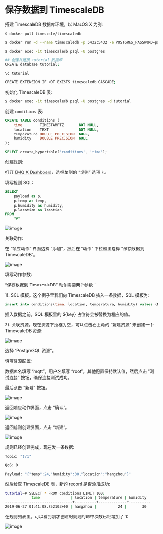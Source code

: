 # 保存数据到 TimescaleDB

搭建 TimescaleDB 数据库环境，以 MacOS X 为例:

```bash
$ docker pull timescale/timescaledb

$ docker run -d --name timescaledb -p 5432:5432 -e POSTGRES_PASSWORD=password timescale/timescaledb:latest-pg11

$ docker exec -it timescaledb psql -U postgres

## 创建并连接 tutorial 数据库
CREATE database tutorial;

\c tutorial

CREATE EXTENSION IF NOT EXISTS timescaledb CASCADE;
```

初始化 TimescaleDB 表:

```bash
$ docker exec -it timescaledb psql -U postgres -d tutorial
```

创建 `conditions` 表:

```sql
CREATE TABLE conditions (
    time        TIMESTAMPTZ       NOT NULL,
    location    TEXT              NOT NULL,
    temperature DOUBLE PRECISION  NULL,
    humidity    DOUBLE PRECISION  NULL
);

SELECT create_hypertable('conditions', 'time');
```

创建规则:

打开 [EMQ X Dashboard](http://127.0.0.1:18083/#/rules)，选择左侧的 “规则” 选项卡。

填写规则 SQL:

```sql
SELECT
    payload as p,
    p.temp as temp,
    p.humidity as humidity,
    p.location as location
FROM
    "#"
```

![image](./assets/rule-engine/timescaledb-rulesql-0@2x.png)

关联动作:

在 “响应动作” 界面选择 “添加”，然后在 “动作” 下拉框里选择 “保存数据到 TimescaleDB”。

![image](./assets/rule-engine/timescaledb-action-0@2x.png)

填写动作参数:

“保存数据到 TimescaleDB” 动作需要两个参数：

1). SQL 模板。这个例子里我们向 TimescaleDB 插入一条数据，SQL
​    模板为:

```sql
insert into conditions(time, location, temperature, humidity) values (NOW(), ${location}, ${temp}, ${humidity})
```

插入数据之前，SQL 模板里的 ${key} 占位符会被替换为相应的值。

2). 关联资源。现在资源下拉框为空，可以点击右上角的 “新建资源” 来创建一个 TimescaleDB 资源:

![image](./assets/rule-engine/timescaledb-resource-0@2x.png)

选择 “PostgreSQL 资源”。

填写资源配置:

数据库名填写 “mqtt”，用户名填写 “root”，其他配置保持默认值，然后点击 “测试连接” 按钮，确保连接测试成功。

最后点击 “新建” 按钮。

![image](./assets/rule-engine/pgsql-resource-1@2x.png)

返回响应动作界面，点击 “确认”。

![image](./assets/rule-engine/timescaledb-action-1@2x.png)

返回规则创建界面，点击 “新建”。

![image](./assets/rule-engine/timescaledb-rulesql-1@2x.png)

规则已经创建完成，现在发一条数据:

```bash
Topic: "t/1"

QoS: 0

Payload: "{"temp":24,"humidity":30,"location":"hangzhou"}"
```

然后检查 TimescaleDB 表，新的 record 是否添加成功:

```bash
tutorial=# SELECT * FROM conditions LIMIT 100;
            time              | location | temperature | humidity
-------------------------------+----------+-------------+----------
2019-06-27 01:41:08.752103+00 | hangzhou |          24 |       30
```

在规则列表里，可以看到刚才创建的规则的命中次数已经增加了 1:

![image](./assets/rule-engine/timescaledb-rulelist-0@2x.png)

